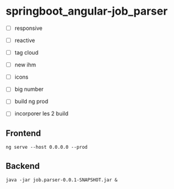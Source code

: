 # springboot_angular-job_parser

- [ ] responsive
- [ ] reactive
- [ ] tag cloud
- [ ] new ihm
- [ ] icons
- [ ] big number
- [ ] build ng prod
- [ ] incorporer les 2 build



## Frontend

```
ng serve --host 0.0.0.0 --prod
```



## Backend

```
java -jar job.parser-0.0.1-SNAPSHOT.jar &
```



